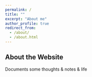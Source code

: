 ```yaml
---
permalink: /
title: ""
excerpt: "About me"
author_profile: true
redirect_from: 
  - /about/
  - /about.html
---
```


About the Website
------
Documents some thoughts & notes & life

